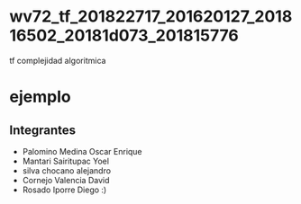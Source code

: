 # wv72_tf_201822717_201620127_201816502_20181d073_201815776
tf complejidad algoritmica

# ejemplo

## Integrantes

* Palomino Medina Oscar Enrique
* Mantari Sairitupac Yoel
* silva chocano alejandro
* Cornejo Valencia David
* Rosado Iporre Diego
:)
